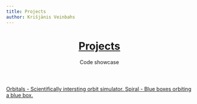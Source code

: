 ```yaml
---
title: Projects
author: Krišjānis Veinbahs
---
```


<header>
<h1><a href="#">Projects</a></h1>
<p>Code showcase</p>
</header>
<div id="posts">
<a href="./orbitals" class="postbox">
<span>Orbitals</span>
<span> - Scientifically intersting orbit simulator.</span>
</a>
<a href="./spiral" class="postbox">
<span>Spiral</span>
<span> - Blue boxes orbiting a blue box.</span>
</a>
</div>
